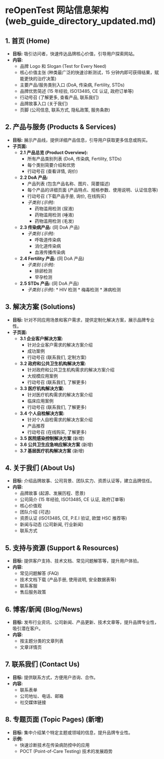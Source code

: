 # reOpenTest 网站信息架构 (web_guide_directory_updated.md)


## 1. 首页 (Home)

*   **目标:** 吸引访问者，快速传达品牌核心价值，引导用户探索网站。
*   **内容:**
    *   品牌 Logo 和 Slogan (Test for Every Need)
    *   核心价值主张 (种类最广泛的快速诊断测试，15 分钟内即可获得结果，赋能更快的治疗决策)
    *   主要产品/服务类别入口 (DoA, 传染病, Fertility, STDs)
    *   品牌优势简述 (15 年经验, ISO13485, CE 认证, 政府订单等)
    *   行动号召 (了解更多, 查看产品, 联系我们)
    *   品牌故事入口 (关于我们)
    *   页脚 (公司信息, 联系方式, 隐私政策, 服务条款)

## 2. 产品与服务 (Products & Services)

*   **目标:** 展示产品线，提供详细产品信息，引导用户获取更多信息或购买。
*   **子页面:**
    *   **2.1 产品总览 (Product Overview):**
        *   所有产品类别列表 (DoA, 传染病, Fertility, STDs)
        *   每个类别简要介绍和优势
        *   行动号召 (查看详情, 询价)
    *   **2.2 DoA 产品:**
        *   产品列表 (包含产品名称、图片、简要描述)
        *   每个产品的详细页面 (产品特点、规格参数、使用说明、认证信息等)
        *   行动号召 (下载产品手册, 询价, 在线购买)
        *   *子类别 (示例):*
            *   药物滥用检测 (尿液)
            *   药物滥用检测 (唾液)
            *   药物滥用检测 (毛发)
    *   **2.3 传染病产品:** (同 DoA 产品)
        *   *子类别 (示例):*
            *   呼吸道传染病
            *   消化道传染病
            *   血液传播传染病
    *   **2.4 Fertility 产品:** (同 DoA 产品)
        *   *子类别 (示例):*
            *   排卵检测
            *   早孕检测
    *   **2.5 STDs 产品:** (同 DoA 产品)
        *    *子类别 (示例):*
            *   HIV 检测
            *   梅毒检测
            *   淋病检测

## 3. 解决方案 (Solutions)

*   **目标:** 针对不同应用场景和客户需求，提供定制化解决方案，展示品牌专业性。
*   **子页面:**
    *   **3.1 企业客户解决方案:**
        *   针对企业客户需求的解决方案介绍
        *   成功案例
        *   行动号召 (联系我们, 定制方案)
    *   **3.2 政府和公共卫生机构解决方案:**
        *   针对政府和公共卫生机构需求的解决方案介绍
        *   大规模应用案例
        *   行动号召 (联系我们, 了解更多)
    *   **3.3 医疗机构解决方案:**
        *   针对医疗机构需求的解决方案介绍
        *   临床应用案例
        *   行动号召 (联系我们, 了解更多)
    *   **3.4 个人自检解决方案:**
        *   针对个人自检需求的解决方案介绍
        *   产品推荐
        *   行动号召 (在线购买, 了解更多)
    *   **3.5 医院感染控制解决方案** (新增)
    *   **3.6 公共卫生应急响应解决方案** (新增)
    *   **3.7 基层医疗机构解决方案** (新增)

## 4. 关于我们 (About Us)

*   **目标:** 介绍品牌故事、公司背景、团队实力、资质认证等，建立品牌信任。
*   **内容:**
    *   品牌故事 (起源、发展历程、愿景)
    *   公司简介 (15 年经验, ISO13485, CE 认证, 政府订单等)
    *   核心价值观
    *   团队介绍 (可选)
    *   资质认证 (ISO13485, CE, P.E.I 验证, 欧盟 HSC 推荐等)
    *   新闻与动态 (公司新闻, 行业新闻)
    *   联系方式

## 5. 支持与资源 (Support & Resources)

*   **目标:** 提供客户支持、技术文档、常见问题解答等，提升用户体验。
*   **内容:**
    *   常见问题解答 (FAQ)
    *   技术文档下载 (产品手册, 使用说明, 安全数据表等)
    *   联系客服
    *   售后服务政策

## 6. 博客/新闻 (Blog/News)

*   **目标:** 发布行业资讯、公司新闻、产品更新、技术文章等，提升品牌专业性，吸引潜在客户。
*   **内容:**
    *   按主题分类的文章列表
    *   文章详情页

## 7. 联系我们 (Contact Us)

*   **目标:** 提供联系方式，方便用户咨询、合作。
*   **内容:**
    *   联系表单
    *   公司地址、电话、邮箱
    *   社交媒体链接

## 8. 专题页面 (Topic Pages) (新增)

*   **目标:** 集中介绍某个特定主题或领域的信息，提升品牌专业性。
*   **示例:**
    *   快速诊断技术在传染病防控中的应用
    *   POCT (Point-of-Care Testing) 技术的发展趋势
